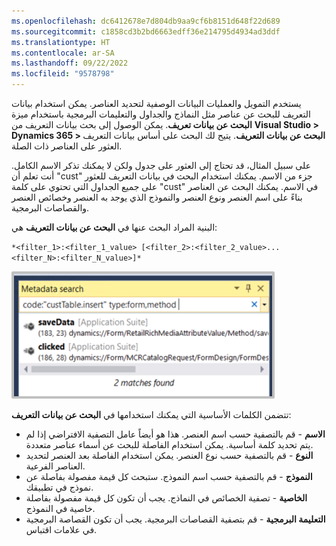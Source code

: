 ```yaml
---
ms.openlocfilehash: dc6412678e7d804db9aa9cf6b8151d648f22d689
ms.sourcegitcommit: c1858cd3b2bd6663edff36e214795d4934ad3ddf
ms.translationtype: HT
ms.contentlocale: ar-SA
ms.lasthandoff: 09/22/2022
ms.locfileid: "9578798"
---
```

يستخدم التمويل والعمليات البيانات الوصفية لتحديد العناصر. يمكن استخدام بيانات التعريف للبحث عن عناصر مثل النماذج والجداول والتعليمات البرمجية باستخدام ميزة **البحث عن بيانات تعريف**. يمكن الوصول إلى بحث بيانات التعريف من **Visual Studio > Dynamics 365 > البحث عن بيانات التعريف**. يتيح لك البحث على أساس بيانات التعريف العثور على العناصر ذات الصلة. 

على سبيل المثال، قد تحتاج إلى العثور على جدول ولكن لا يمكنك تذكر الاسم الكامل. أنت تعلم أن "cust" جزء من الاسم. يمكنك استخدام البحث في بيانات التعريف للعثور على جميع الجداول التي تحتوي على كلمة "cust" في الاسم. يمكنك البحث عن العناصر بناءً على اسم العنصر ونوع العنصر والنموذج الذي يوجد به العنصر وخصائص العنصر والقصاصات البرمجية.

البنية المراد البحث عنها في **البحث عن بيانات التعريف** هي:

`*<filter_1>:<filter_1_value> [<filter_2>:<filter_2_value>...
<filter_N>:<filter_N_value>]*`

![لقطة شاشة للبحث عن بيانات التعريف في Visual Studio.](../media/metadata-search-1.png)

تتضمن الكلمات الأساسية التي يمكنك استخدامها في **البحث عن بيانات التعريف**:

-   **الاسم** - قم بالتصفية حسب اسم العنصر. هذا هو أيضاً عامل التصفية الافتراضي إذا لم يتم تحديد كلمة أساسية. يمكن استخدام الفاصلة للبحث عن أسماء عناصر متعددة.
-   **النوع** - قم بالتصفية حسب نوع العنصر. يمكن استخدام الفاصلة بعد العنصر لتحديد العناصر الفرعية.
-   **النموذج** - قم بالتصفية حسب اسم النموذج. ستبحث كل قيمة مفصولة بفاصلة عن نموذج في تطبيقك.
-   **الخاصية** - تصفية الخصائص في النماذج. يجب أن تكون كل قيمة مفصولة بفاصلة خاصية في النموذج.
-   **التعليمة البرمجية** - قم بتصفية القصاصات البرمجية. يجب أن تكون القصاصة البرمجية في علامات اقتباس.
